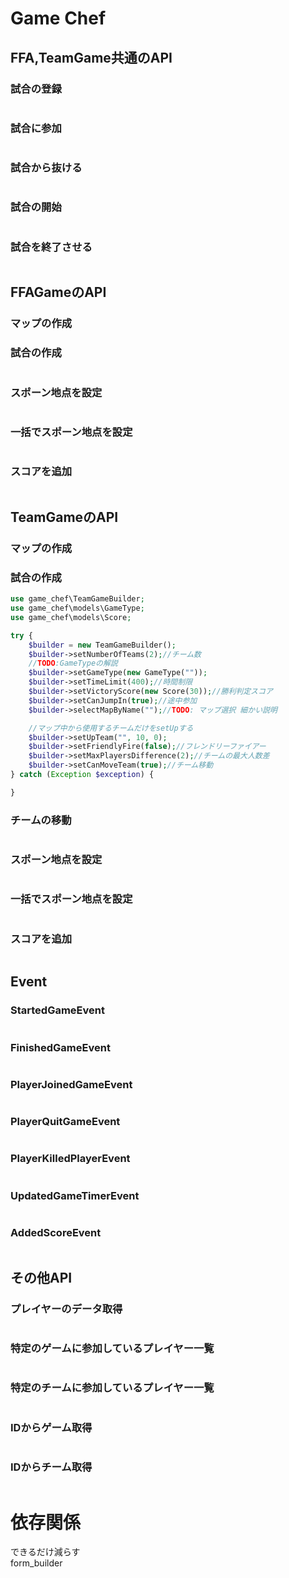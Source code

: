 # Game Chef

## FFA,TeamGame共通のAPI
### 試合の登録
```php
```
### 試合に参加
```php
```
### 試合から抜ける
```php
```
### 試合の開始
```php
```
### 試合を終了させる
```php
```
## FFAGameのAPI
### マップの作成
### 試合の作成
```php
```
### スポーン地点を設定
```php
```
### 一括でスポーン地点を設定
```php
```
### スコアを追加
```php
```
## TeamGameのAPI
### マップの作成
### 試合の作成
```php
use game_chef\TeamGameBuilder;
use game_chef\models\GameType;
use game_chef\models\Score;

try {
    $builder = new TeamGameBuilder();
    $builder->setNumberOfTeams(2);//チーム数
    //TODO:GameTypeの解説
    $builder->setGameType(new GameType(""));
    $builder->setTimeLimit(400);//時間制限
    $builder->setVictoryScore(new Score(30));//勝利判定スコア
    $builder->setCanJumpIn(true);//途中参加
    $builder->selectMapByName("");//TODO: マップ選択 細かい説明

    //マップ中から使用するチームだけをsetUpする
    $builder->setUpTeam("", 10, 0);
    $builder->setFriendlyFire(false);//フレンドリーファイアー
    $builder->setMaxPlayersDifference(2);//チームの最大人数差
    $builder->setCanMoveTeam(true);//チーム移動
} catch (Exception $exception) {

}
```
### チームの移動
```php
```
### スポーン地点を設定
```php
```
### 一括でスポーン地点を設定
```php
```
### スコアを追加
```php
```


## Event

### StartedGameEvent
```php
```
### FinishedGameEvent
```php
```
### PlayerJoinedGameEvent
```php
```
### PlayerQuitGameEvent
```php
```
### PlayerKilledPlayerEvent
```php
```
### UpdatedGameTimerEvent
```php
```
### AddedScoreEvent
```php
```

## その他API
### プレイヤーのデータ取得
```php
```
### 特定のゲームに参加しているプレイヤー一覧
```php
```
### 特定のチームに参加しているプレイヤー一覧
```php
```
### IDからゲーム取得
```php
```
### IDからチーム取得
```php
```

# 依存関係
できるだけ減らす  
form_builder  